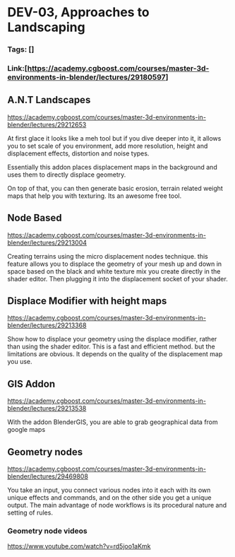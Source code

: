 # DEV-03, Approaches to Landscaping
### Tags: []
### Link:[<https://academy.cgboost.com/courses/master-3d-environments-in-blender/lectures/29180597>]

## A.N.T Landscapes
<https://academy.cgboost.com/courses/master-3d-environments-in-blender/lectures/29212653>

  At first glace it looks like a meh tool but if you dive deeper into it, it allows you to set scale
  of you environment, add more resolution, height and displacement effects, distortion and noise types.

  Essentially this addon  places displacement maps in the background and uses them to directly displace geometry.

  On top of that, you can then generate basic erosion, terrain related weight maps that help you with texturing.
  Its an awesome free tool.

## Node Based
<https://academy.cgboost.com/courses/master-3d-environments-in-blender/lectures/29213004>

  Creating terrains using the micro displacement nodes technique. this feature allows you to displace the geometry
  of your mesh up and down in space based on the black and white texture mix you create directly in the shader editor.
  Then plugging it into the displacement socket of your shader.

## Displace Modifier with height maps
<https://academy.cgboost.com/courses/master-3d-environments-in-blender/lectures/29213368>

  Show how to displace your geometry using the displace modifier, rather than using the shader editor.
  This is a fast and efficient method. but the limitations are obvious. It depends on the quality of the displacement map you use.

## GIS Addon
<https://academy.cgboost.com/courses/master-3d-environments-in-blender/lectures/29213538>

  With the addon BlenderGIS, you are able to grab geographical data from google maps

## Geometry nodes
<https://academy.cgboost.com/courses/master-3d-environments-in-blender/lectures/29469808>

  You take an input, you connect various nodes into it each with its own unique effects and commands,
  and on the other side you get a unique output. The main advantage of node workflows is its procedural nature and setting of rules.

### Geometry node videos
<https://www.youtube.com/watch?v=rd5joo1aKmk>
